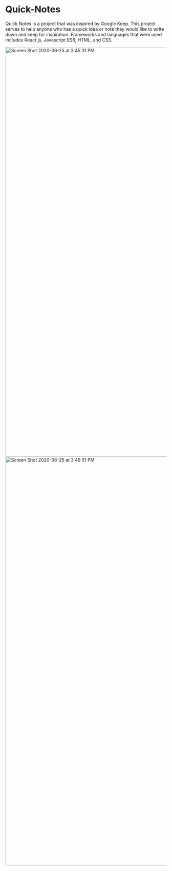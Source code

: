 # Quick-Notes

Quick Notes is a project that was inspired by Google Keep. This project serves to help anyone who has a quick idea or note they would like to write down and keep for inspiration. Frameworks and languages that were used includes React.js, Javascript ES6, HTML, and CSS. 

<img width="1280" alt="Screen Shot 2020-06-25 at 3 45 31 PM" src="https://user-images.githubusercontent.com/51249015/85798609-f5caa880-b6fa-11ea-8daa-4db8078d4189.png">


<img width="1280" alt="Screen Shot 2020-06-25 at 3 49 51 PM" src="https://user-images.githubusercontent.com/51249015/85798911-928d4600-b6fb-11ea-8b52-75d3c1b39ed4.png">
